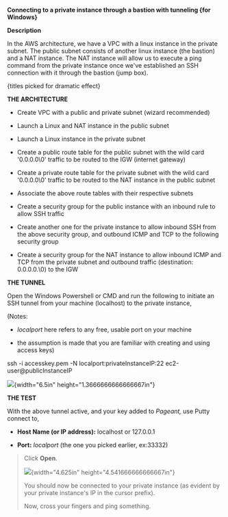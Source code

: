 **Connecting to a private instance through a bastion with tunneling {for
Windows}**

**Description**

In the AWS architecture, we have a VPC with a linux instance in the
private subnet. The public subnet consists of another linux instance
(the bastion) and a NAT instance. The NAT instance will allow us to
execute a ping command from the private instance once we've established
an SSH connection with it through the bastion (jump box).

{titles picked for dramatic effect}

**THE ARCHITECTURE**

-   Create VPC with a public and private subnet (wizard recommended)

-   Launch a Linux and NAT instance in the public subnet

-   Launch a Linux instance in the private subnet

-   Create a public route table for the public subnet with the wild card
    '0.0.0.0\\0' traffic to be routed to the IGW (internet gateway)

-   Create a private route table for the private subnet with the wild
    card '0.0.0.0\\0' traffic to be routed to the NAT instance in the
    public subnet

-   Associate the above route tables with their respective subnets

-   Create a security group for the public instance with an inbound rule
    to allow SSH traffic

-   Create another one for the private instance to allow inbound SSH
    from the above security group, and outbound ICMP and TCP to the
    following security group

-   Create a security group for the NAT instance to allow inbound ICMP
    and TCP from the private subnet and outbound traffic (destination:
    0.0.0.0.\\0) to the IGW

**THE TUNNEL**

Open the Windows Powershell or CMD and run the following to initiate an
SSH tunnel from your machine (localhost) to the private instance,

(Notes:

-   *localport* here refers to any free, usable port on your machine

-   the assumption is made that you are familiar with creating and using
    access keys)

ssh -i accesskey.pem -N localport:privateInstanceIP:22
ec2-user\@publicInstanceIP

![](media/image1.png){width="6.5in" height="1.3666666666666667in"}

**THE TEST**

With the above tunnel active, and your key added to *Pageant,* use Putty
connect to,

-   **Host Name (or IP address):** localhost or 127.0.0.1

-   **Port:** *localport* (the one you picked earlier, ex:33332)

> Click **Open**.
>
> ![](media/image2.png){width="4.625in" height="4.541666666666667in"}
>
> You should now be connected to your private instance (as evident by
> your private instance's IP in the cursor prefix).
>
> Now, cross your fingers and ping something.
